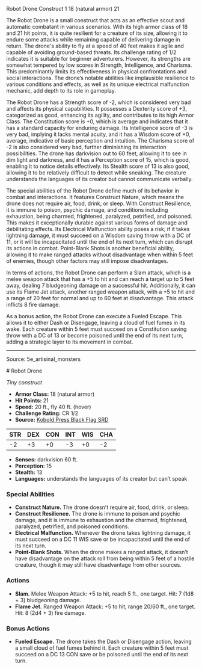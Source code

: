 <MonsterName/>Robot Drone</MonsterName>
<CreatureType/>Construct</CreatureType>
<CR/>1</CR>
<AC/>18 (natural armor)</AC>
<HP/>21</HP>
<summary>The Robot Drone is a small construct that acts as an effective scout and automatic combatant in various scenarios. With its high armor class of 18 and 21 hit points, it is quite resilient for a creature of its size, allowing it to endure some attacks while remaining capable of delivering damage in return. The drone's ability to fly at a speed of 40 feet makes it agile and capable of avoiding ground-based threats. Its challenge rating of 1/2 indicates it is suitable for beginner adventurers. However, its strengths are somewhat tempered by low scores in Strength, Intelligence, and Charisma. This predominantly limits its effectiveness in physical confrontations and social interactions. The drone’s notable abilities like implausible resilience to various conditions and effects, as well as its unique electrical malfunction mechanic, add depth to its role in gameplay.</summary>

<detail>

The Robot Drone has a Strength score of -2, which is considered very bad and affects its physical capabilities. It possesses a Dexterity score of +3, categorized as good, enhancing its agility, and contributes to its high Armor Class. The Constitution score is +0, which is average and indicates that it has a standard capacity for enduring damage. Its Intelligence score of -3 is very bad, implying it lacks mental acuity, and it has a Wisdom score of +0, average, indicative of basic perception and intuition. The Charisma score of -2 is also considered very bad, further diminishing its interaction possibilities. The drone has darkvision out to 60 feet, allowing it to see in dim light and darkness, and it has a Perception score of 15, which is good, enabling it to notice details effectively. Its Stealth score of 13 is also good, allowing it to be relatively difficult to detect while sneaking. The creature understands the languages of its creator but cannot communicate verbally.

The special abilities of the Robot Drone define much of its behavior in combat and interactions. It features Construct Nature, which means the drone does not require air, food, drink, or sleep. With Construct Resilience, it is immune to poison, psychic damage, and conditions including exhaustion, being charmed, frightened, paralyzed, petrified, and poisoned. This makes it exceptionally durable against various forms of damage and debilitating effects. Its Electrical Malfunction ability poses a risk; if it takes lightning damage, it must succeed on a Wisdom saving throw with a DC of 11, or it will be incapacitated until the end of its next turn, which can disrupt its actions in combat. Point-Blank Shots is another beneficial ability, allowing it to make ranged attacks without disadvantage when within 5 feet of enemies, though other factors may still impose disadvantages.

In terms of actions, the Robot Drone can perform a Slam attack, which is a melee weapon attack that has a +5 to hit and can reach a target up to 5 feet away, dealing 7 bludgeoning damage on a successful hit. Additionally, it can use its Flame Jet attack, another ranged weapon attack, with a +5 to hit and a range of 20 feet for normal and up to 60 feet at disadvantage. This attack inflicts 8 fire damage. 

As a bonus action, the Robot Drone can execute a Fueled Escape. This allows it to either Dash or Disengage, leaving a cloud of fuel fumes in its wake. Each creature within 5 feet must succeed on a Constitution saving throw with a DC of 13 or become poisoned until the end of its next turn, adding a strategic layer to its movement in combat.</detail>



---

Source: 5e_artisinal_monsters

<statblock>
# Robot Drone

*Tiny construct*

- **Armor Class:** 18 (natural armor)
- **Hit Points:** 21
- **Speed:** 20 ft., fly 40 ft. (hover)
- **Challenge Rating:** CR 1/2
- **Source:** [Kobold Press Black Flag SRD](https://koboldpress.com/black-flag-roleplaying/)

| STR | DEX | CON | INT | WIS | CHA |
| --- | --- | --- | --- | --- | --- |
| -2 | +3 | +0 | -3 | +0 | -2 |

- **Senses:** darkvision 60 ft.
- **Perception:** 15
- **Stealth:** 13
- **Languages:** understands the languages of its creator but can’t speak

### Special Abilities

- **Construct Nature.** The drone doesn’t require air, food, drink, or sleep.
- **Construct Resilience.** The drone is immune to poison and psychic damage, and it is immune to exhaustion and the charmed, frightened, paralyzed, petrified, and poisoned conditions.
- **Electrical Malfunction.** Whenever the drone takes lightning damage, it must succeed on a DC 11 WIS save or be incapacitated until the end of its next turn.
- **Point-Blank Shots.** When the drone makes a ranged attack, it doesn’t have disadvantage on the attack roll from being within 5 feet of a hostile creature, though it may still have disadvantage from other sources.

### Actions

- **Slam.** Melee Weapon Attack: +5 to hit, reach 5 ft., one target. Hit: 7 (1d8 + 3) bludgeoning damage.
- **Flame Jet.** Ranged Weapon Attack: +5 to hit, range 20/60 ft., one target. Hit: 8 (2d4 + 3) fire damage.

### Bonus Actions

- **Fueled Escape.** The drone takes the Dash or Disengage action, leaving a small cloud of fuel fumes behind it. Each creature within 5 feet must succeed on a DC 13 CON save or be poisoned until the end of its next turn.

</statblock>


